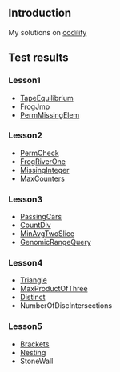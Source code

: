 ## Introduction

My solutions on [codility](https://codility.com/programmers/lessons/)

## Test results

### Lesson1

- [TapeEquilibrium](https://codility.com/demo/results/demo59SRDG-2CM/)
- [FrogJmp](https://codility.com/demo/results/demoVMCKJG-2GW/)
- [PermMissingElem](https://codility.com/demo/results/demoAG7EMH-5Q2/)

### Lesson2

- [PermCheck](https://codility.com/demo/results/demo2A4ZCR-KUA/)
- [FrogRiverOne](https://codility.com/demo/results/demo2PGRNV-ZVP/)
- [MissingInteger](https://codility.com/demo/results/demoSFG4K8-G3B/)
- [MaxCounters](https://codility.com/demo/results/demoZ3GC6Z-P2R/)

### Lesson3

- [PassingCars](https://codility.com/demo/results/demoP5X9DK-GSZ/)
- [CountDiv](https://codility.com/demo/results/demo8HEYU4-HQM/)
- [MinAvgTwoSlice](https://codility.com/demo/results/demoV9SPKC-DKC/)
- [GenomicRangeQuery](https://codility.com/demo/results/demoBFK234-32T/)

### Lesson4

- [Triangle](https://codility.com/demo/results/demoPWBZAH-XAA/)
- [MaxProductOfThree](https://codility.com/demo/results/demo48Z7KS-MHD/)
- [Distinct](https://codility.com/demo/results/demo3N3ZFX-3GC/)
- NumberOfDiscIntersections

### Lesson5

- [Brackets](https://codility.com/demo/results/demoP9Z69F-7A8/)
- [Nesting](https://codility.com/demo/results/demoCAA74J-6H7/)
- StoneWall
